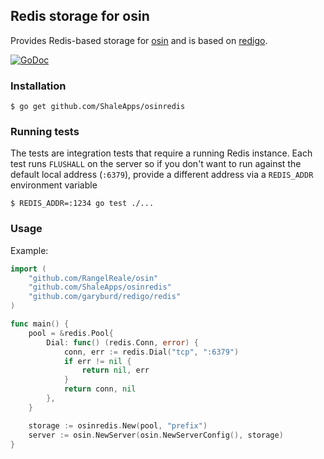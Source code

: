 ## Redis storage for osin

Provides Redis-based storage for [osin](https://github.com/RangelReale/osin) and is based on [redigo](https://github.com/garyburd/redigo).

[![GoDoc](https://godoc.org/github.com/ShaleApps/osinredis?status.svg)](https://godoc.org/github.com/ShaleApps/osinredis)

### Installation

```
$ go get github.com/ShaleApps/osinredis
```

### Running tests

The tests are integration tests that require a running Redis instance. Each test runs `FLUSHALL` on the server so if you don't want to run against the default local address (`:6379`), provide a different address via a `REDIS_ADDR` environment variable
```
$ REDIS_ADDR=:1234 go test ./...
```

### Usage

Example:

```go
import (
    "github.com/RangelReale/osin"
    "github.com/ShaleApps/osinredis"
	"github.com/garyburd/redigo/redis"
)

func main() {
	pool = &redis.Pool{
		Dial: func() (redis.Conn, error) {
			conn, err := redis.Dial("tcp", ":6379")
			if err != nil {
				return nil, err
			}
			return conn, nil
		},
	}

	storage := osinredis.New(pool, "prefix")
	server := osin.NewServer(osin.NewServerConfig(), storage)
}
```
